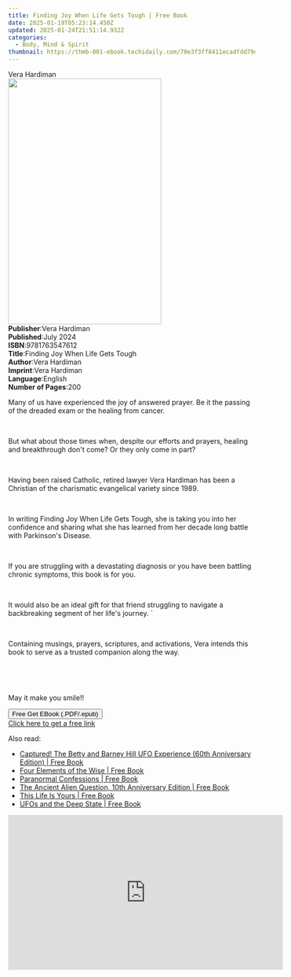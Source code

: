 ```yaml
---
title: Finding Joy When Life Gets Tough | Free Book
date: 2025-01-19T05:23:14.450Z
updated: 2025-01-24T21:51:14.932Z
categories:
  - Body, Mind & Spirit
thumbnail: https://thmb-001-ebook.techidaily.com/70e3f3ff8411ecadfdd79d0b9ba7eb74b7b4393d37f3fa8d1d51632543ca866c.jpg
---
```

<main id="book-container">
  <div class="flex flex-col">
    <div class="book-brief flex-1 py-6 px-4 sm:p-6 md:py-10 md:px-8">
      <!-- brief-->
      <div class="book-brief-main">Vera Hardiman</div>
    </div>
    <div
      class="book-meta-info flex-1 grid gap-4 col-start-1 col-end-3 row-start-1 sm:mb-6 sm:grid-cols-4 lg:gap-6 lg:col-start-2 lg:row-end-6 lg:row-span-6 lg:mb-0"
    >
      <div
        class="book-meta-info-left place-content-center mt-4 p-4 text-sm leading-6 col-start-2 col-span-2 dark:text-slate-400"
      >
        <img
          class="w-full h-500 object-cover rounded-lg sm:h-255 sm:col-span-2 lg:col-span-full"
          src="https://img-001-ebook.techidaily.com/490c2a77d6df3600c4dd74f37f5cce77578f651fd846c482d20f7ffc0402a57f.jpg"
          alt=""
          width="312"
          height="500"
        />
      </div>
      <div
        class="book-meta-info-right mt-2 col-start-1 row-start-2 col-span-3 self-center"
      >
        <!-- meta data  -->
        <div class="flex flex-col px-4 md:px-8">
          <div class="flex-1">
            <strong>Publisher</strong>:<span class="px-2">Vera Hardiman</span>
          </div>
          <div class="flex-1">
            <strong>Published</strong>:<span class="px-2">July 2024</span>
          </div>
          <div class="flex-1">
            <strong>ISBN</strong>:<span class="px-2">9781763547612</span>
          </div>
          <div class="flex-1">
            <strong>Title</strong>:<span class="px-2"
              >Finding Joy When Life Gets Tough</span
            >
          </div>
          <div class="flex-1">
            <strong>Author</strong>:<span class="px-2">Vera Hardiman</span>
          </div>
          <div class="flex-1">
            <strong>Imprint</strong>:<span class="px-2">Vera Hardiman</span>
          </div>
          <div class="flex-1">
            <strong>Language</strong>:<span class="px-2">English</span>
          </div>
          <div class="flex-1">
            <strong>Number of Pages</strong>:<span class="px-2">200</span>
          </div>
        </div>
      </div>
    </div>
    <div class="book-description flex-1 py-6 px-4 sm:p-6 md:py-10 md:px-8">
      <div class="book-description-main">
        <div accordion-content="" id="description">
          <p>
            Many of us have experienced the joy of answered prayer. Be it the
            passing of the dreaded exam or the healing from cancer.
          </p>
          <p><br /></p>
          <p>
            But what about those times when, despite our efforts and prayers,
            healing and breakthrough don't come? Or they only come in part?
          </p>
          <p><br /></p>
          <p>
            Having been raised Catholic, retired lawyer Vera Hardiman has been a
            Christian of the charismatic evangelical variety since 1989.
          </p>
          <p><br /></p>
          <p>
            In writing Finding Joy When Life Gets Tough, she is taking you into
            her confidence and sharing what she has learned from her decade long
            battle with Parkinson's Disease.
          </p>
          <p><br /></p>
          <p>
            If you are struggling with a devastating diagnosis or you have been
            battling chronic symptoms, this book is for you.
          </p>
          <p><br /></p>
          <p>
            It would also be an ideal gift for that friend struggling to
            navigate a backbreaking segment of her life's journey. `
          </p>
          <p><br /></p>
          <p>
            Containing musings, prayers, scriptures, and activations, Vera
            intends this book to serve as a trusted companion along the way.
          </p>
          <p><br /></p>
          <p><br /></p>
          <p>May it make you smile!!</p>
        </div>
        <div class="accordion-fader"></div>
      </div>
    </div>
    <div class="book-excerpts flex-1 py-6 px-4 sm:p-6 md:py-10 md:px-8"></div>
    <div
      class="book-about-author flex-1 py-6 px-4 sm:p-6 md:py-10 md:px-8"
    ></div>
    <div class="book-free-get flex-1 py-6 px-4 sm:p-6 md:py-10 md:px-8">
      <button
        id="btn-free-get"
        class="bg-blue-500 hover:bg-blue-700 text-white font-bold py-2 px-4 rounded"
      >
        Free Get EBook (.PDF/.epub)
      </button>
      <div id="countdown-display" class="px-2 text-lg mt-2"></div>
      <a
        id="free-link"
        class="hidden bg-blue-500 hover:bg-blue-700 text-white font-bold py-2 px-4 rounded"
        href="https://www.ebooks.com/en-us/book/211404131/finding-joy-when-life-gets-tough/vera-hardiman/"
        target="_blank"
        >Click here to get a free link</a
      >
    </div>
    <script>
      let countdownTime = 0;
      let countdownInterval = null;
      document
        .getElementById('btn-free-get')
        .addEventListener('click', startCountdown);
      function startCountdown() {
        countdownTime = new Date().getTime() + 60000 * 3;
        countdownInterval = setInterval(updateCountdown, 1000);
        document.getElementById('btn-free-get').disabled = true;
        document
          .getElementById('btn-free-get')
          .classList.add('bg-gray-500', 'cursor-not-allowed');
      }
      function updateCountdown() {
        let currentTime = new Date().getTime();
        let timeLeft = countdownTime - currentTime;
        let secondsLeft = Math.floor(timeLeft / 1000);
        document.getElementById('countdown-display').innerHTML =
          `Remaining time: ${secondsLeft} seconds.`;
        if (secondsLeft <= 0) {
          clearInterval(countdownInterval);
          document.getElementById('btn-free-get').classList.add('hidden');
          document.getElementById('free-link').classList.remove('hidden');
          document.getElementById('countdown-display').innerHTML = '';
        }
      }
    </script>
  </div>
</main>

<ins class="adsbygoogle"
      style="display:block"
      data-ad-client="ca-pub-7571918770474297"
      data-ad-slot="8358498916"
      data-ad-format="auto"
      data-full-width-responsive="true"></ins>
    

<span class="atpl-alsoreadstyle">Also read:</span>
<div><ul>
<li><a href="https://novels-ebooks.techidaily.com/210117957-9781632657480-captured-the-betty-and-barney-hill-ufo-experience-60th-anniversary-edition/"><u>Captured! The Betty and Barney Hill UFO Experience (60th Anniversary Edition) | Free Book</u></a></li>
<li><a href="https://novels-ebooks.techidaily.com/210117967-9781633411852-four-elements-of-the-wise/"><u>Four Elements of the Wise | Free Book</u></a></li>
<li><a href="https://novels-ebooks.techidaily.com/210117962-9781612834658-paranormal-confessions/"><u>Paranormal Confessions | Free Book</u></a></li>
<li><a href="https://novels-ebooks.techidaily.com/210117960-9781632657428-the-ancient-alien-question-10th-anniversary-edition/"><u>The Ancient Alien Question, 10th Anniversary Edition | Free Book</u></a></li>
<li><a href="https://novels-ebooks.techidaily.com/210117964-9781612834481-this-life-is-yours/"><u>This Life Is Yours | Free Book</u></a></li>
<li><a href="https://novels-ebooks.techidaily.com/210117966-9781632657459-ufos-and-the-deep-state/"><u>UFOs and the Deep State | Free Book</u></a></li>
</ul></div>

<!-- affiliate ads begin -->
<iframe width="560" height="315" src="https://www.youtube.com/embed/htnQWyEOCgc?si=fy86hi8_hTtbWAnw" title="YouTube video player" frameborder="0" allow="accelerometer; autoplay; clipboard-write; encrypted-media; gyroscope; picture-in-picture; web-share" referrerpolicy="strict-origin-when-cross-origin" allowfullscreen></iframe>
<!-- affiliate ads end -->

